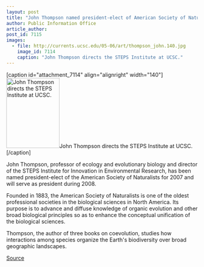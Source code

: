```yaml
---
layout: post
title: "John Thompson named president-elect of American Society of Naturalists"
author: Public Information Office
article_author: 
post_id: 7115
images:
  - file: http://currents.ucsc.edu/05-06/art/thompson_john.140.jpg
    image_id: 7114
    caption: "John Thompson directs the STEPS Institute at UCSC."
---
```


[caption id="attachment_7114" align="alignright" width="140"]<a href="http://dev-ucsc-news.pantheonsite.io/wp-content/uploads/2006/06/thompson_john.140.jpg"><img class="size-full wp-image-7114" src="http://dev-ucsc-news.pantheonsite.io/wp-content/uploads/2006/06/thompson_john.140.jpg" alt="John Thompson directs the STEPS Institute at UCSC." width="140" height="184" /></a>John Thompson directs the STEPS Institute at UCSC.[/caption]
<a name="content" id="content"></a>
<p>
  John Thompson, professor of ecology and evolutionary biology and director of the STEPS Institute for Innovation in Environmental Research, has been named president-elect of the American Society of Naturalists for 2007 and will serve as president during 2008.
</p>
<p>
  Founded in 1883, the American Society of Naturalists is one of the oldest professional societies in the biological sciences in North America. Its purpose is to advance and diffuse knowledge of organic evolution and other broad biological principles so as to enhance the conceptual unification of the biological sciences.
</p>
<p>
  Thompson, the author of three books on coevolution, studies how interactions among species organize the Earth's biodiversity over broad geographic landscapes.
</p>
<p><a href="http://www1.ucsc.edu/currents/05-06/06-05/thompson.asp" title="Permalink to thompson">Source</a></p>

